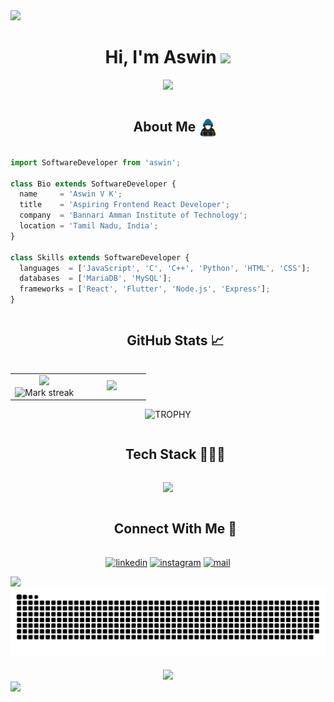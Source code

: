 <!-- Gradient horizontal divider -->
<img src="https://user-images.githubusercontent.com/73097560/115834477-dbab4500-a447-11eb-908a-139a6edaec5c.gif">

<!--<img align="left" src="https://user-images.githubusercontent.com/65187002/144930161-2f783401-8d27-4fdf-a2f7-cc0ba32f1f1f.gif" width="21%" style="display:inline;"><img align="right" src="https://user-images.githubusercontent.com/65187002/144930161-2f783401-8d27-4fdf-a2f7-cc0ba32f1f1f.gif" width="21%" style="display:inline;">-->
<!-- ![Header](./github-header-image.png) -->
<h1 align="center"><b>Hi, I'm Aswin</b> <img src="https://media.giphy.com/media/hvRJCLFzcasrR4ia7z/giphy.gif" width="35"></h1>

<!-- Introduction section with text animation -->
<p align="center">
    <img src="https://readme-typing-svg.herokuapp.com?font=Time+New+Roman&color=cyan&size=25&center=true&vCenter=true&width=600&height=100&lines=Hi+there,+Welcome!..%E2%9D%A4%EF%B8%8F;++Self-taught+Front-End+Developer,;AI+and+DS+Student,;Active+Learner/Researcher,;Love+to+learn+new+stuffs..%E2%9D%A4%EF%B8%8F">
</p>



<!-- About Me -->
<div id="user-content-toc">
  <ul align="center">
    <summary><h2 style="display: inline-block">About Me <img src="https://github.com/0xAbdulKhalid/0xAbdulKhalid/raw/main/assets/mdImages/about_me.gif" width = 30px align="center"></h2></summary>
  </ul>
</div>

```js
import SoftwareDeveloper from 'aswin';

class Bio extends SoftwareDeveloper {
  name     = 'Aswin V K';
  title    = 'Aspiring Frontend React Developer';
  company  = 'Bannari Amman Institute of Technology';
  location = 'Tamil Nadu, India';
}

class Skills extends SoftwareDeveloper {
  languages  = ['JavaScript', 'C', 'C++', 'Python', 'HTML', 'CSS'];
  databases  = ['MariaDB', 'MySQL'];
  frameworks = ['React', 'Flutter', 'Node.js', 'Express'];
}

```
<!-- GitHub Stats and Trophy section -->
<div id="user-content-toc">
  <ul align="center">
    <summary><h2 style="display: inline-block">GitHub Stats 📈</h2></summary>
  </ul>
</div>
<p align="center">
  <!-- GitHub Stats -->
  <table align="center">
    <tr border="none">
      <td width="50%" align="center">
        <img src="https://github-readme-stats.vercel.app/api?username=aswin09032006&theme=dark&hide_border=true&show_icons=true&count_private=true" />
        <br />
        <img  alt="Mark streak" src="https://github-readme-streak-stats.herokuapp.com/?user=aswin09032006&theme=dark&hide_border=true" /> 
      </td>
      <td width="50%" align="center">
        <img src="https://github-readme-stats.anuraghazra1.vercel.app/api/top-langs/?username=aswin09032006&theme=dark&hide_border=true&no-bg=true&no-frame=true&langs_count=10"/>
      </td>
    </tr>
  </table>

  <!-- GitHub Trophy -->
  <div align="center">
      <img src="https://github-profile-trophy.vercel.app/?username=aswin09032006&theme=github&row=1&column=7&margin-h=15&margin-w=5&no-bg=true" alt="TROPHY" />
  </div>
</p>

<!-- Technologies I Know section -->
<div id="user-content-toc">
  <ul align="center">
    <summary><h2 style="display: inline-block">Tech Stack 👨🏻‍💻</h2></summary>
  </ul>
</div>
<!-- Tech stack icons -->
<p align="center">
  <img src="https://skillicons.dev/icons?i=react,nodejs,mysql,html,css,javascript,github,git,vscode,figma,flutter,c,cpp,python,dart&perline=6" />
</p>

<!-- Connect With Me section -->
<div id="user-content-toc">
  <ul align="center">
    <summary><h2 style="display: inline-block">Connect With Me 🤝</h2></summary>
  </ul>
</div>
<!-- Icons and links -->
<p align="center">
  <p align="center">
  <a href="https://www.linkedin.com/in/vkaswin" target="blank"><img align="center" src="https://user-images.githubusercontent.com/88904952/234979284-68c11d7f-1acc-4f0c-ac78-044e1037d7b0.png" alt="linkedin" height="50" width="50" /></a>
  <a href="https://www.instagram.com/aswxn._03" target="blank"><img align="center" src="https://user-images.githubusercontent.com/88904952/234981169-2dd1e58f-4b7e-468c-8213-034ba62156c3.png" alt="instagram" height="50" width="50" /></a>
  <a href="mailto:vkaswinkanan@gmail.com" target="blank"><img align="center" src="https://user-images.githubusercontent.com/88904952/234982196-562aea17-5532-4550-8c08-1c7cb994a541.png" alt="mail" height="50" width="50" /></a>
</p>

</p>


<!-- Gradient horizontal divider at the bottom -->
<img src="https://user-images.githubusercontent.com/73097560/115834477-dbab4500-a447-11eb-908a-139a6edaec5c.gif">

<!-- Snake animation -->
<picture>
  <source
    media="(prefers-color-scheme: dark)"
    srcset="https://raw.githubusercontent.com/platane/snk/output/github-contribution-grid-snake-dark.svg"
  />
  <source
    media="(prefers-color-scheme: light)"
    srcset="https://raw.githubusercontent.com/platane/snk/output/github-contribution-grid-snake.svg"
  />
  <img
    alt="github contribution grid snake animation"
    src="https://raw.githubusercontent.com/platane/snk/output/github-contribution-grid-snake.svg"
  />
</picture>

<br>
<br>
<div align="center">
  <img src="https://profile-counter.glitch.me/aswin09032006/count.svg?"  />
</div>
<img src="https://github.com/punitkmryh/punitkmryh/blob/master/wave.svg" />
